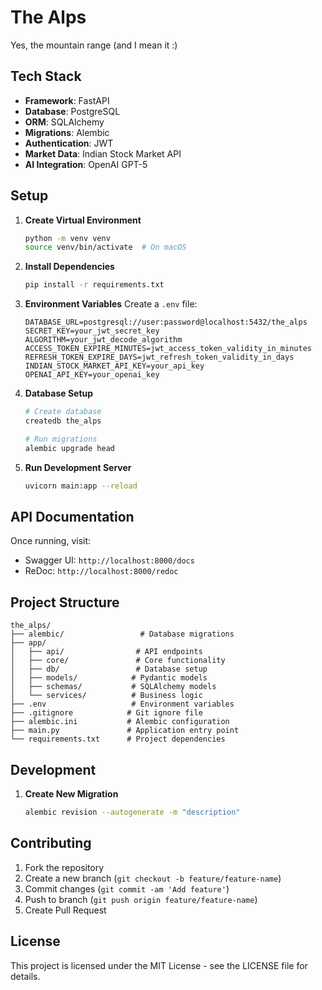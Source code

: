# The Alps

Yes, the mountain range (and I mean it :)

## Tech Stack

- **Framework**: FastAPI
- **Database**: PostgreSQL
- **ORM**: SQLAlchemy
- **Migrations**: Alembic
- **Authentication**: JWT
- **Market Data**: Indian Stock Market API
- **AI Integration**: OpenAI GPT-5

## Setup

1. **Create Virtual Environment**
   ```bash
   python -m venv venv
   source venv/bin/activate  # On macOS
   ```

2. **Install Dependencies**
   ```bash
   pip install -r requirements.txt
   ```

3. **Environment Variables**
   Create a `.env` file:
   ```
   DATABASE_URL=postgresql://user:password@localhost:5432/the_alps
   SECRET_KEY=your_jwt_secret_key
   ALGORITHM=your_jwt_decode_algorithm
   ACCESS_TOKEN_EXPIRE_MINUTES=jwt_access_token_validity_in_minutes
   REFRESH_TOKEN_EXPIRE_DAYS=jwt_refresh_token_validity_in_days
   INDIAN_STOCK_MARKET_API_KEY=your_api_key
   OPENAI_API_KEY=your_openai_key
   ```

4. **Database Setup**
   ```bash
   # Create database
   createdb the_alps
   
   # Run migrations
   alembic upgrade head
   ```

5. **Run Development Server**
   ```bash
   uvicorn main:app --reload
   ```

## API Documentation

Once running, visit:
- Swagger UI: `http://localhost:8000/docs`
- ReDoc: `http://localhost:8000/redoc`

## Project Structure

```
the_alps/
├── alembic/                 # Database migrations
├── app/
│   ├── api/                # API endpoints
│   ├── core/               # Core functionality
│   ├── db/                 # Database setup
│   ├── models/            # Pydantic models
│   ├── schemas/           # SQLAlchemy models
│   └── services/          # Business logic
├── .env                   # Environment variables
├── .gitignore            # Git ignore file
├── alembic.ini           # Alembic configuration
├── main.py               # Application entry point
└── requirements.txt      # Project dependencies
```

## Development

1. **Create New Migration**
   ```bash
   alembic revision --autogenerate -m "description"
   ```

## Contributing

1. Fork the repository
2. Create a new branch (`git checkout -b feature/feature-name`)
3. Commit changes (`git commit -am 'Add feature'`)
4. Push to branch (`git push origin feature/feature-name`)
5. Create Pull Request

## License

This project is licensed under the MIT License - see the LICENSE file for details.